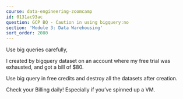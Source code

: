 ```yaml
---
course: data-engineering-zoomcamp
id: 0131ac93ac
question: GCP BQ - Caution in using bigquery:no
section: 'Module 3: Data Warehousing'
sort_order: 2080
---
```


Use big queries carefully,

I created by bigquery dataset on an account where my free trial was exhausted, and got a bill of $80.

Use big query in free credits and destroy all the datasets after creation.

Check your Billing daily! Especially if you’ve spinned up a VM.

